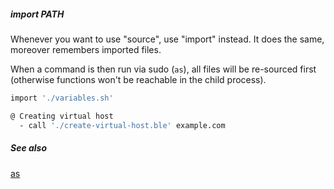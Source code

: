 ##### import PATH

Whenever you want to use "source", use "import" instead. It does the same, moreover remembers imported files.

When a command is then run via sudo (`as`), all files will be re-sourced first (otherwise functions won't be reachable in the child process).

```bash
import './variables.sh'

@ Creating virtual host
  - call './create-virtual-host.ble' example.com
```

##### See also

[as](as.md)

